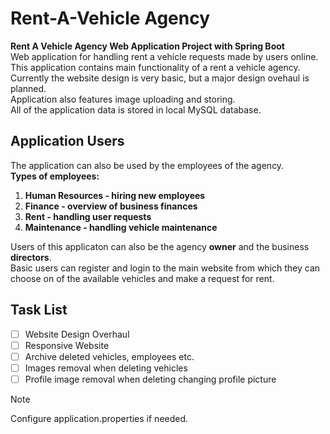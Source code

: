 # Rent-A-Vehicle Agency
**Rent A Vehicle Agency Web Application Project with Spring Boot**<br />
Web application for handling rent a vehicle requests made by users online.<br />
This application contains main functionality of a rent a vehicle agency.<br />
Currently the website design is very basic, but a major design ovehaul is planned.<br />
Application also features image uploading and storing.<br />
All of the application data is stored in local MySQL database.<br />
## Application Users
The application can also be used by the employees of the agency.<br />
**Types of employees:**
1. **Human Resources - hiring new employees**
1. **Finance - overview of business finances**
1. **Rent - handling user requests**
1. **Maintenance - handling vehicle maintenance**<br />
<!-- -->
Users of this applicaton can also be the agency **owner** and the business **directors**.<br />
Basic users can register and login to the main website from which they can choose on of the available vehicles and make a request for rent.<br />
## Task List
- [ ] Website Design Overhaul
- [ ] Responsive Website
- [ ] Archive deleted vehicles, employees etc.
- [ ] Images removal when deleting vehicles
- [ ] Profile image removal when deleting changing profile picture
<!-- -->
> [!NOTE]
> Configure application.properties if needed.
